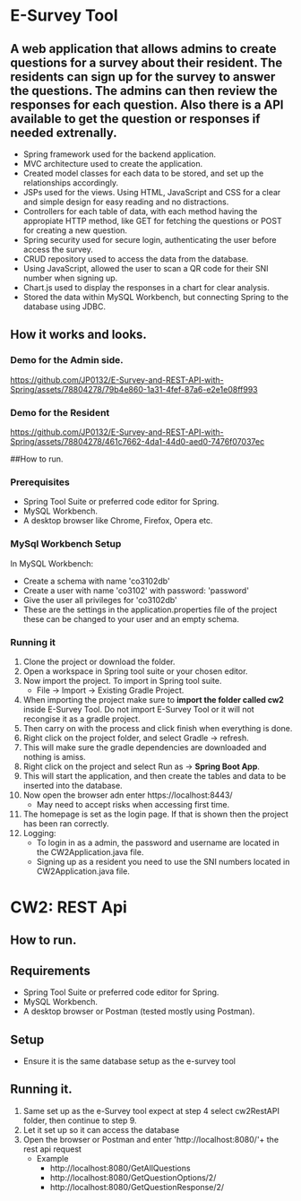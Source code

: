# E-Survey Tool 

## A web application that allows admins to create questions for a survey about their resident. The residents can sign up for the survey to answer the questions. The admins can then review the responses for each question. Also there is a API available to get the question or responses if needed extrenally.  

* Spring framework used for the backend application.  
* MVC architecture used to create the application.  
* Created model classes for each data to be stored, and set up the relationships accordingly.
* JSPs used for the views. Using HTML, JavaScript and CSS for a clear and simple design for easy reading and no distractions.  
* Controllers for each table of data, with each method having the appropiate HTTP method, like GET for fetching the questions or POST for creating a new question.  
* Spring security used for secure login, authenticating the user before access the survey.  
* CRUD repository used to access the data from the database. 
* Using JavaScript, allowed the user to scan a QR code for their SNI number when signing up.
* Chart.js used to display the responses in a chart for clear analysis.  
* Stored the data within MySQL Workbench, but connecting Spring to the database using JDBC.

## How it works and looks.  

### Demo for the Admin side.

https://github.com/JP0132/E-Survey-and-REST-API-with-Spring/assets/78804278/79b4e860-1a31-4fef-87a6-e2e1e08ff993  

### Demo for the Resident  

https://github.com/JP0132/E-Survey-and-REST-API-with-Spring/assets/78804278/461c7662-4da1-44d0-aed0-7476f07037ec  

##How to run.

### Prerequisites  
* Spring Tool Suite or preferred code editor for Spring.  
* MySQL Workbench.  
* A desktop browser like Chrome, Firefox, Opera etc.  

### MySql Workbench Setup
In MySQL Workbench:
- Create a schema with name 'co3102db'
- Create a user with name 'co3102' with password: 'password'
- Give the user all privileges for 'co3102db'
- These are the settings in the application.properties file of the project these can be changed to your user and an empty schema.

### Running it  
1. Clone the project or download the folder.  
2. Open a workspace in Spring tool suite or your chosen editor.  
3. Now import the project. To import in Spring tool suite.  
   - File -> Import -> Existing Gradle Project.  
4. When importing the project make sure to **import the folder called cw2** inside E-Survey Tool. Do not import E-Survey Tool or it will not recongise it as a gradle project.  
5. Then carry on with the process and click finish when everything is done.   
6. Right click on the project folder, and select Gradle -> refresh.   
7. This will make sure the gradle dependencies are downloaded and nothing is amiss.  
8. Right click on the project and select Run as -> **Spring Boot App**.  
9. This will start the application, and then create the tables and data to be inserted into the database.
10. Now open the browser adn enter https://localhost:8443/  
    - May need to accept risks when accessing first time.  
11. The homepage is set as the login page. If that is shown then the project has been ran correctly.  
12. Logging:  
    - To login in as a admin, the password and username are located in the CW2Application.java file.  
    - Signing up as a resident you need to use the SNI numbers located in CW2Application.java file.  

# CW2: REST Api  

## How to run.  

## Requirements  
- Spring Tool Suite or preferred code editor for Spring.    
- MySQL Workbench.    
- A desktop browser or Postman (tested mostly using Postman).  

## Setup  
- Ensure it is the same database setup as the e-survey tool  

## Running it.  
1. Same set up as the e-Survey tool expect at step 4 select cw2RestAPI folder, then continue to step 9.  
2. Let it set up so it can access the database  
3. Open the browser or Postman and enter 'http://localhost:8080/'+ the rest api request  
   - Example  
      * http://localhost:8080/GetAllQuestions  
      * http://localhost:8080/GetQuestionOptions/2/  
      * http://localhost:8080/GetQuestionResponse/2/  

